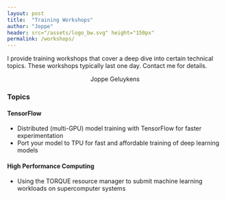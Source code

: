```yaml
---
layout: post
title:  "Training Workshops"
author: "Joppe"
header: src="/assets/logo_bw.svg" height="150px"
permalink: /workshops/
---
```


<div class="post-intro">
<p>
I provide training workshops that cover a deep dive into certain technical topics. These workshops typically last one day. Contact me for details.
</p>
<p style="text-align: center;">Joppe Geluykens</p>
</div>

<div class="post-line"></div>

<h3>Topics</h3>
<h4>TensorFlow</h4>
<ul>
  <li>Distributed (multi-GPU) model training with TensorFlow for faster experimentation</li>
  <li>Port your model to TPU for fast and affordable training of deep learning models</li>
</ul>

<h4>High Performance Computing</h4>
<ul>
  <li>Using the TORQUE resource manager to submit machine learning workloads on supercomputer systems</li>
</ul>
